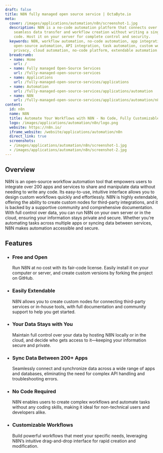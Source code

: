 ```yaml
---
draft: false
title: N8N fully managed open source service | OctaByte.io
meta:
  cover: /images/applications/automation/n8n/screenshot-1.jpg
  description: N8N is a no-code automation platform that connects over 200 apps, allowing
    seamless data transfer and workflow creation without writing a single line of
    code. Host it on your server for complete control and security.
  keywords: N8N, workflow automation, no-code automation, app integration, data synchronization,
    open-source automation, API integration, task automation, custom workflows, data
    privacy, cloud automation, no-code platform, extendable automation
  breadcrumb:
  - name: Home
    url: /
  - name: Fully managed Open-Source Services
    url: /fully-managed-open-source-services
  - name: Applications
    url: /fully-managed-open-source-services/applications
  - name: Automation
    url: /fully-managed-open-source-services/applications/automation
  - name: N8N
    url: /fully-managed-open-source-services/applications/automation/n8n
content:
  id: n8n
  name: N8N
  title: Automate Your Workflows with N8N - No Code, Fully Customizable Automation
  logo: /images/applications/automation/n8n/logo.png
  website: https://n8n.io/
  iframe_website: /website/applications/automation/n8n
  direct_link: true
  screenshots:
  - /images/applications/automation/n8n/screenshot-1.jpg
  - /images/applications/automation/n8n/screenshot-2.jpg
---
```


## Overview

N8N is an open-source workflow automation tool that empowers users to integrate over 200 apps and services to share and manipulate data without needing to write any code. Its easy-to-use, intuitive interface allows you to design custom workflows quickly and effortlessly. N8N is highly extendable, offering the ability to create custom nodes for third-party integrations, and it is backed by a supportive community and comprehensive documentation. With full control over data, you can run N8N on your own server or in the cloud, ensuring your information stays private and secure. Whether you're automating tasks across multiple apps or syncing data between services, N8N makes automation accessible and secure.

## Features

- ### Free and Open

  Run N8N at no cost with its fair-code license. Easily install it on your computer or server, and create custom versions by forking the project on GitHub.

- ### Easily Extendable

  N8N allows you to create custom nodes for connecting third-party services or in-house tools, with full documentation and community support to help you get started.

- ### Your Data Stays with You

  Maintain full control over your data by hosting N8N locally or in the cloud, and decide who gets access to it—keeping your information secure and private.

- ### Sync Data Between 200+ Apps

  Seamlessly connect and synchronize data across a wide range of apps and databases, eliminating the need for complex API handling and troubleshooting errors.

- ### No Code Required

  N8N enables users to create complex workflows and automate tasks without any coding skills, making it ideal for non-technical users and developers alike.

- ### Customizable Workflows

  Build powerful workflows that meet your specific needs, leveraging N8N’s intuitive drag-and-drop interface for rapid creation and modification.